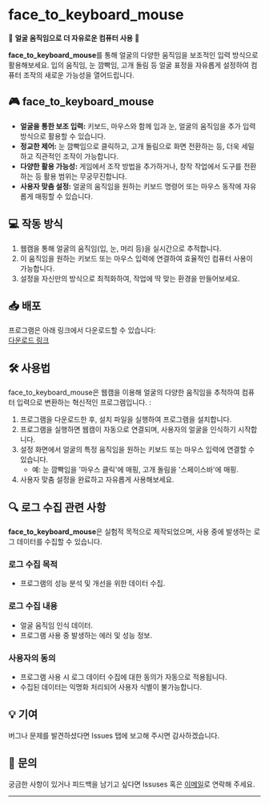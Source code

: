 # face_to_keyboard_mouse

🚀 **얼굴 움직임으로 더 자유로운 컴퓨터 사용** 🚀

**face_to_keyboard_mouse**를 통해 얼굴의 다양한 움직임을 보조적인 입력 방식으로 활용해보세요. 입의 움직임, 눈 깜빡임, 고개 돌림 등 얼굴 표정을 자유롭게 설정하여 컴퓨터 조작의 새로운 가능성을 열어드립니다.

## 🎮 face_to_keyboard_mouse

- **얼굴을 통한 보조 입력:** 키보드, 마우스와 함께 입과 눈, 얼굴의 움직임을 추가 입력 방식으로 활용할 수 있습니다.
- **정교한 제어:** 눈 깜빡임으로 클릭하고, 고개 돌림으로 화면 전환하는 등, 더욱 세밀하고 직관적인 조작이 가능합니다.
- **다양한 활용 가능성:** 게임에서 조작 방법을 추가하거나, 창작 작업에서 도구를 전환하는 등 활용 범위는 무궁무진합니다.
- **사용자 맞춤 설정:** 얼굴의 움직임을 원하는 키보드 명령어 또는 마우스 동작에 자유롭게 매핑할 수 있습니다.

## 💻 작동 방식

1. 웹캠을 통해 얼굴의 움직임(입, 눈, 머리 등)을 실시간으로 추적합니다.
2. 이 움직임을 원하는 키보드 또는 마우스 입력에 연결하여 효율적인 컴퓨터 사용이 가능합니다.
3. 설정을 자신만의 방식으로 최적화하여, 작업에 딱 맞는 환경을 만들어보세요.

## 📥 배포

프로그램은 아래 링크에서 다운로드할 수 있습니다:  
[다운로드 링크](#)

## 🛠 사용법

face_to_keyboard_mouse은 웹캠을 이용해 얼굴의 다양한 움직임을 추적하여 컴퓨터 입력으로 변환하는 혁신적인 프로그램입니다. :

1. 프로그램을 다운로드한 후, 설치 파일을 실행하여 프로그램을 설치합니다.
2. 프로그램을 실행하면 웹캠이 자동으로 연결되며, 사용자의 얼굴을 인식하기 시작합니다.
3. 설정 화면에서 얼굴의 특정 움직임을 원하는 키보드 또는 마우스 입력에 연결할 수 있습니다.
   - 예: 눈 깜빡임을 '마우스 클릭'에 매핑, 고개 돌림을 '스페이스바'에 매핑.
4. 사용자 맞춤 설정을 완료하고 자유롭게 사용해보세요.

## 🔍 로그 수집 관련 사항

**face_to_keyboard_mouse**은 실험적 목적으로 제작되었으며, 사용 중에 발생하는 로그 데이터를 수집할 수 있습니다.

### 로그 수집 목적
- 프로그램의 성능 분석 및 개선을 위한 데이터 수집.
<!-- - 사용자 피드백을 통해 사용자 경험을 최적화. -->

### 로그 수집 내용
- 얼굴 움직임 인식 데이터.
- 프로그램 사용 중 발생하는 에러 및 성능 정보.

### 사용자의 동의
- 프로그램 사용 시 로그 데이터 수집에 대한 동의가 자동으로 적용됩니다.
- 수집된 데이터는 익명화 처리되어 사용자 식별이 불가능합니다.

## 💡 기여

버그나 문제를 발견하셨다면 Issues 탭에 보고해 주시면 감사하겠습니다.

## 📧 문의

궁금한 사항이 있거나 피드백을 남기고 싶다면 Issuses 혹은 [이메일](mailto:support@face_to_keyboard_mouse.com)로 연락해 주세요.

---